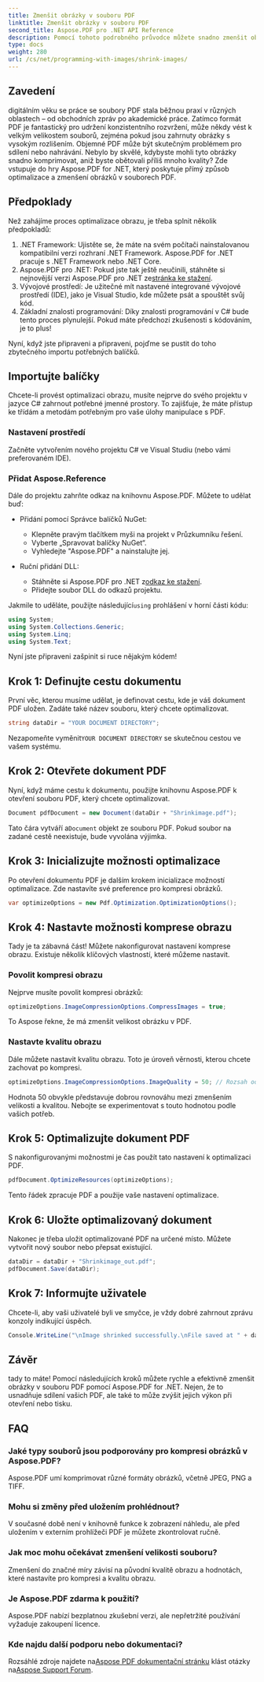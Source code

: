 ```yaml
---
title: Zmenšit obrázky v souboru PDF
linktitle: Zmenšit obrázky v souboru PDF
second_title: Aspose.PDF pro .NET API Reference
description: Pomocí tohoto podrobného průvodce můžete snadno zmenšit obrázky v souborech PDF pomocí Aspose.PDF for .NET, čímž zajistíte menší velikosti souborů při zachování kvality.
type: docs
weight: 280
url: /cs/net/programming-with-images/shrink-images/
---
```

## Zavedení

digitálním věku se práce se soubory PDF stala běžnou praxí v různých oblastech – od obchodních zpráv po akademické práce. Zatímco formát PDF je fantastický pro udržení konzistentního rozvržení, může někdy vést k velkým velikostem souborů, zejména pokud jsou zahrnuty obrázky s vysokým rozlišením. Objemné PDF může být skutečným problémem pro sdílení nebo nahrávání. Nebylo by skvělé, kdybyste mohli tyto obrázky snadno komprimovat, aniž byste obětovali příliš mnoho kvality? Zde vstupuje do hry Aspose.PDF for .NET, který poskytuje přímý způsob optimalizace a zmenšení obrázků v souborech PDF. 

## Předpoklady

Než zahájíme proces optimalizace obrazu, je třeba splnit několik předpokladů:

1. .NET Framework: Ujistěte se, že máte na svém počítači nainstalovanou kompatibilní verzi rozhraní .NET Framework. Aspose.PDF for .NET pracuje s .NET Framework nebo .NET Core.
2.  Aspose.PDF pro .NET: Pokud jste tak ještě neučinili, stáhněte si nejnovější verzi Aspose.PDF pro .NET ze[stránka ke stažení](https://releases.aspose.com/pdf/net/).
3. Vývojové prostředí: Je užitečné mít nastavené integrované vývojové prostředí (IDE), jako je Visual Studio, kde můžete psát a spouštět svůj kód.
4. Základní znalosti programování: Díky znalosti programování v C# bude tento proces plynulejší. Pokud máte předchozí zkušenosti s kódováním, je to plus!

Nyní, když jste připraveni a připraveni, pojďme se pustit do toho zbytečného importu potřebných balíčků.

## Importujte balíčky

Chcete-li provést optimalizaci obrazu, musíte nejprve do svého projektu v jazyce C# zahrnout potřebné jmenné prostory. To zajišťuje, že máte přístup ke třídám a metodám potřebným pro vaše úlohy manipulace s PDF.

### Nastavení prostředí

Začněte vytvořením nového projektu C# ve Visual Studiu (nebo vámi preferovaném IDE).

### Přidat Aspose.Reference

Dále do projektu zahrňte odkaz na knihovnu Aspose.PDF. Můžete to udělat buď:

- Přidání pomocí Správce balíčků NuGet:
  - Klepněte pravým tlačítkem myši na projekt v Průzkumníku řešení.
  - Vyberte „Spravovat balíčky NuGet“.
  - Vyhledejte "Aspose.PDF" a nainstalujte jej.

- Ruční přidání DLL:
  - Stáhněte si Aspose.PDF pro .NET z[odkaz ke stažení](https://releases.aspose.com/pdf/net/).
  - Přidejte soubor DLL do odkazů projektu.

 Jakmile to uděláte, použijte následující`using` prohlášení v horní části kódu:

```csharp
using System;
using System.Collections.Generic;
using System.Linq;
using System.Text;
```

Nyní jste připraveni zašpinit si ruce nějakým kódem!

## Krok 1: Definujte cestu dokumentu

První věc, kterou musíme udělat, je definovat cestu, kde je váš dokument PDF uložen. Zadáte také název souboru, který chcete optimalizovat.

```csharp
string dataDir = "YOUR DOCUMENT DIRECTORY"; 
```

 Nezapomeňte vyměnit`YOUR DOCUMENT DIRECTORY` se skutečnou cestou ve vašem systému.

## Krok 2: Otevřete dokument PDF

Nyní, když máme cestu k dokumentu, použijte knihovnu Aspose.PDF k otevření souboru PDF, který chcete optimalizovat.

```csharp
Document pdfDocument = new Document(dataDir + "Shrinkimage.pdf");
```

 Tato čára vytváří a`Document` objekt ze souboru PDF. Pokud soubor na zadané cestě neexistuje, bude vyvolána výjimka.

## Krok 3: Inicializujte možnosti optimalizace

Po otevření dokumentu PDF je dalším krokem inicializace možností optimalizace. Zde nastavíte své preference pro kompresi obrázků.

```csharp
var optimizeOptions = new Pdf.Optimization.OptimizationOptions();
```

## Krok 4: Nastavte možnosti komprese obrazu

Tady je ta zábavná část! Můžete nakonfigurovat nastavení komprese obrazu. Existuje několik klíčových vlastností, které můžeme nastavit.

### Povolit kompresi obrazu

Nejprve musíte povolit kompresi obrázků:

```csharp
optimizeOptions.ImageCompressionOptions.CompressImages = true;
```

To Aspose řekne, že má zmenšit velikost obrázku v PDF.

### Nastavte kvalitu obrazu

Dále můžete nastavit kvalitu obrazu. Toto je úroveň věrnosti, kterou chcete zachovat po kompresi.

```csharp
optimizeOptions.ImageCompressionOptions.ImageQuality = 50; // Rozsah od 0 do 100
```

Hodnota 50 obvykle představuje dobrou rovnováhu mezi zmenšením velikosti a kvalitou. Nebojte se experimentovat s touto hodnotou podle vašich potřeb.

## Krok 5: Optimalizujte dokument PDF

S nakonfigurovanými možnostmi je čas použít tato nastavení k optimalizaci PDF.

```csharp
pdfDocument.OptimizeResources(optimizeOptions);
```

Tento řádek zpracuje PDF a použije vaše nastavení optimalizace.

## Krok 6: Uložte optimalizovaný dokument

Nakonec je třeba uložit optimalizované PDF na určené místo. Můžete vytvořit nový soubor nebo přepsat existující.

```csharp
dataDir = dataDir + "Shrinkimage_out.pdf"; 
pdfDocument.Save(dataDir);
```

## Krok 7: Informujte uživatele

Chcete-li, aby vaši uživatelé byli ve smyčce, je vždy dobré zahrnout zprávu konzoly indikující úspěch.

```csharp
Console.WriteLine("\nImage shrinked successfully.\nFile saved at " + dataDir);
```

## Závěr

tady to máte! Pomocí následujících kroků můžete rychle a efektivně zmenšit obrázky v souboru PDF pomocí Aspose.PDF for .NET. Nejen, že to usnadňuje sdílení vašich PDF, ale také to může zvýšit jejich výkon při otevření nebo tisku.

## FAQ

### Jaké typy souborů jsou podporovány pro kompresi obrázků v Aspose.PDF?  
Aspose.PDF umí komprimovat různé formáty obrázků, včetně JPEG, PNG a TIFF.

### Mohu si změny před uložením prohlédnout?  
V současné době není v knihovně funkce k zobrazení náhledu, ale před uložením v externím prohlížeči PDF je můžete zkontrolovat ručně.

### Jak moc mohu očekávat zmenšení velikosti souboru?  
Zmenšení do značné míry závisí na původní kvalitě obrazu a hodnotách, které nastavíte pro kompresi a kvalitu obrazu.

### Je Aspose.PDF zdarma k použití?  
Aspose.PDF nabízí bezplatnou zkušební verzi, ale nepřetržité používání vyžaduje zakoupení licence.

### Kde najdu další podporu nebo dokumentaci?  
 Rozsáhlé zdroje najdete na[Aspose PDF dokumentační stránku](https://reference.aspose.com/pdf/net/) klást otázky na[Aspose Support Forum](https://forum.aspose.com/c/pdf/10).